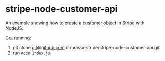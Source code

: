 # stripe-node-customer-api

An example showing how to create a customer object in Stripe with NodeJS. 

Get running: 

1. git clone git@github.com:ctrudeau-stripe/stripe-node-customer-api.git
2. run `node index.js`
